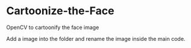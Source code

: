 # Cartoonize-the-Face
OpenCV to cartoonify the face image

Add a image into the folder and rename the image inside the main code. 
